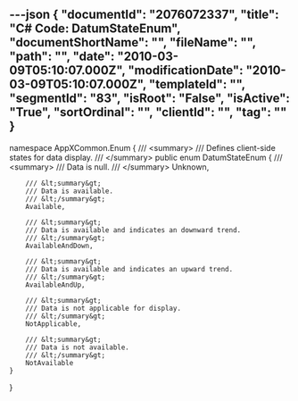 ---json
{
  "documentId": "2076072337",
  "title": "C# Code: DatumStateEnum",
  "documentShortName": "",
  "fileName": "",
  "path": "",
  "date": "2010-03-09T05:10:07.000Z",
  "modificationDate": "2010-03-09T05:10:07.000Z",
  "templateId": "",
  "segmentId": "83",
  "isRoot": "False",
  "isActive": "True",
  "sortOrdinal": "",
  "clientId": "",
  "tag": ""
}
---

namespace AppXCommon.Enum
{
    /// &lt;summary&gt;
    /// Defines client-side states for data display.
    /// &lt;/summary&gt;
    public enum DatumStateEnum
    {
        /// &lt;summary&gt;
        /// Data is null.
        /// &lt;/summary&gt;
        Unknown,

        /// &lt;summary&gt;
        /// Data is available.
        /// &lt;/summary&gt;
        Available,

        /// &lt;summary&gt;
        /// Data is available and indicates an downward trend.
        /// &lt;/summary&gt;
        AvailableAndDown,

        /// &lt;summary&gt;
        /// Data is available and indicates an upward trend.
        /// &lt;/summary&gt;
        AvailableAndUp,

        /// &lt;summary&gt;
        /// Data is not applicable for display.
        /// &lt;/summary&gt;
        NotApplicable,

        /// &lt;summary&gt;
        /// Data is not available.
        /// &lt;/summary&gt;
        NotAvailable
    }
}
